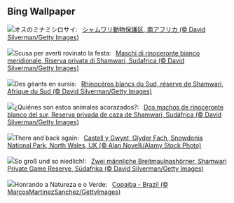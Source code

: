 ## Bing Wallpaper
![](https://www.bing.com/th?id=OHR.ShamwariRhino_JA-JP0625327477_UHD.jpg&w=1000)オスのミナミシロサイ:&nbsp;&ensp;[シャムワリ動物保護区, 南アフリカ (© David Silverman/Getty Images)](https://www.bing.com/th?id=OHR.ShamwariRhino_JA-JP0625327477_UHD.jpg)
<br><br/>
![](https://www.bing.com/th?id=OHR.ShamwariRhino_IT-IT0997464933_UHD.jpg&w=1000)Scusa per averti rovinato la festa:&nbsp;&ensp;[Maschi di rinoceronte bianco meridionale, Riserva privata di Shamwari, Sudafrica (© David Silverman/Getty Images)](https://www.bing.com/th?id=OHR.ShamwariRhino_IT-IT0997464933_UHD.jpg)
<br><br/>
![](https://www.bing.com/th?id=OHR.ShamwariRhino_FR-FR1116105589_UHD.jpg&w=1000)Des géants en sursis:&nbsp;&ensp;[Rhinocéros blancs du Sud, réserve de Shamwari, Afrique du Sud  (© David Silverman/Getty Images)](https://www.bing.com/th?id=OHR.ShamwariRhino_FR-FR1116105589_UHD.jpg)
<br><br/>
![](https://www.bing.com/th?id=OHR.ShamwariRhino_ES-ES4677538542_UHD.jpg&w=1000)¿Quiénes son estos animales acorazados?:&nbsp;&ensp;[Dos machos de rinoceronte blanco del sur, Reserva privada de caza de Shamwari, Sudáfrica (© David Silverman/Getty Images)](https://www.bing.com/th?id=OHR.ShamwariRhino_ES-ES4677538542_UHD.jpg)
<br><br/>
![](https://www.bing.com/th?id=OHR.CastellyGwyntUK_EN-GB8170990563_UHD.jpg&w=1000)There and back again:&nbsp;&ensp;[Castell y Gwynt, Glyder Fach, Snowdonia National Park, North Wales, UK (© Alan Novelli/Alamy Stock Photo)](https://www.bing.com/th?id=OHR.CastellyGwyntUK_EN-GB8170990563_UHD.jpg)
<br><br/>
![](https://www.bing.com/th?id=OHR.ShamwariRhino_DE-DE5605786066_UHD.jpg&w=1000)So groß und so niedlich!:&nbsp;&ensp;[Zwei männliche Breitmaulnashörner, Shamwari Private Game Reserve, Südafrika (© David Silverman/Getty Images)](https://www.bing.com/th?id=OHR.ShamwariRhino_DE-DE5605786066_UHD.jpg)
<br><br/>
![](https://www.bing.com/th?id=OHR.BrazilCopaiba_PT-BR7420293329_UHD.jpg&w=1000)Honrando a Natureza e o Verde:&nbsp;&ensp;[Copaiba - Brazil (© MarcosMartinezSanchez/GettyImages)](https://www.bing.com/th?id=OHR.BrazilCopaiba_PT-BR7420293329_UHD.jpg)
<br><br/>
